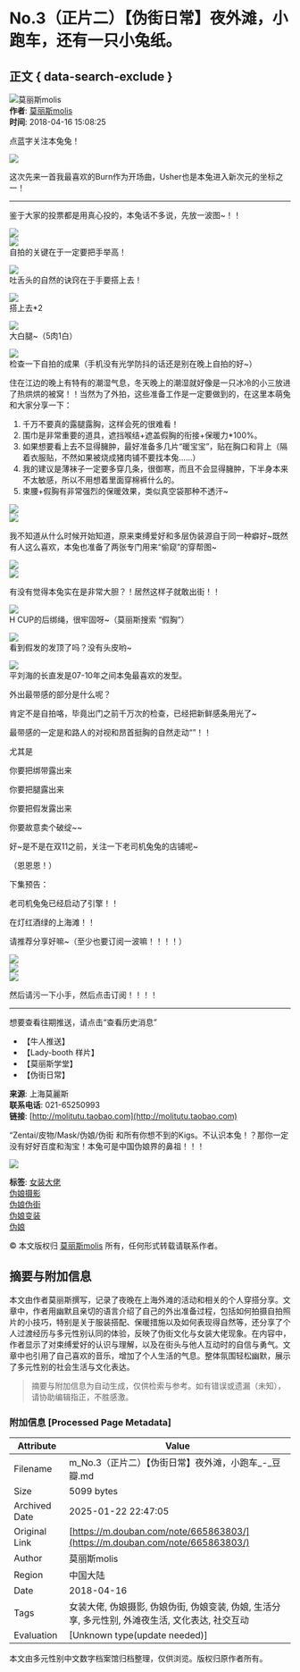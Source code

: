 # No.3（正片二）【伪街日常】夜外滩，小跑车，还有一只小兔纸。

## 正文 { data-search-exclude }


![莫丽斯molis](https://img9.doubanio.com/icon/u52517098-6.jpg)  
**作者**: [莫丽斯molis](https://www.douban.com/people/manaminanase/)  
**时间**: 2018-04-16 15:08:25  

点蓝字关注本兔兔！  

![](https://img1.doubanio.com/view/note/l/public/p49898960.webp)  

这次先来一首我最喜欢的Burn作为开场曲，Usher也是本兔进入新次元的坐标之一！

---

鉴于大家的投票都是用真心投的，本兔话不多说，先放一波图~！！

![](https://img2.doubanio.com/view/note/l/public/p49898961.webp)  
![](https://img3.doubanio.com/view/note/l/public/p49898962.webp)  
自拍的关键在于一定要把手举高！

![](https://img3.doubanio.com/view/note/l/public/p49898963.webp)  
吐舌头的自然的诀窍在于手要搭上去！

![](https://img9.doubanio.com/view/note/l/public/p49898965.webp)  
搭上去\*2

![](https://img9.doubanio.com/view/note/l/public/p49898964.webp)  
大白腿~（5肉1白）

![](https://img3.doubanio.com/view/note/l/public/p49898967.webp)  
检查一下自拍的成果（手机没有光学防抖的话还是别在晚上自拍的好~）

住在江边的晚上有特有的潮湿气息，冬天晚上的潮湿就好像是一只冰冷的小三放进了热烘烘的被窝！！当然为了外拍，这些准备工作是一定要做到的，在这里本萌兔和大家分享一下：

1. 千万不要真的露腿露胸，这样会死的很难看！
2. 围巾是非常重要的道具，遮挡喉结+遮盖假胸的衔接+保暖力\*100%。
3. 如果想要看上去不显得臃肿，最好准备多几片“暖宝宝”，贴在胸口和背上（隔着衣服贴，不然如果被烧成猪肉铺不要找本兔……）
4. 我的建议是薄袜子一定要多穿几条，很御寒，而且不会显得臃肿，下半身本来不太敏感，所以不用想着里面穿棉裤什么的。
5. 束腰+假胸有非常强烈的保暖效果，类似真空袋那种不透汗~

![](https://img9.doubanio.com/view/note/l/public/p49898966.webp)  
![](https://img1.doubanio.com/view/note/l/public/p49898969.webp)  

我不知道从什么时候开始知道，原来束缚爱好和多层伪装源自于同一种癖好~既然有人这么喜欢，本兔也准备了两张专门用来“偷窥”的穿帮图~

![](https://img1.doubanio.com/view/note/l/public/p49898968.webp)  
![](https://img2.doubanio.com/view/note/l/public/p49898971.webp)  

有没有觉得本兔实在是非常大胆？！居然这样子就敢出街！！

![](https://img1.doubanio.com/view/note/l/public/p49898970.webp)  
H CUP的后绑绳，很牢固呀~（莫丽斯搜索 “假胸”）

![](https://img3.doubanio.com/view/note/l/public/p49898972.webp)  
看到假发的发顶了吗？没有头皮哟~

![](https://img3.doubanio.com/view/note/l/public/p49898973.webp)  
平刘海的长直发是07-10年之间本兔最喜欢的发型。

外出最带感的部分是什么呢？

肯定不是自拍咯，毕竟出门之前千万次的检查，已经把新鲜感条用光了~

最带感的一定是和路人的对视和昂首挺胸的自然走动“”！！

尤其是

你要把绑带露出来

你要把腿露出来

你要把假发露出来

你要故意卖个破绽~~

好~是不是在双11之前，关注一下老司机兔兔的店铺呢~

（恩恩恩！）

下集预告：

老司机兔兔已经启动了引擎！！

在灯红酒绿的上海滩！！

请推荐分享好嘛~（至少也要订阅一波嘛！！！！）

![](https://img9.doubanio.com/view/note/l/public/p49898975.webp)  
![](https://img9.doubanio.com/view/note/l/public/p49898974.webp)  
![](https://img3.doubanio.com/view/note/l/public/p49898977.webp)  

然后请污一下小手，然后点击订阅！！！！

---

想要查看往期推送，请点击“查看历史消息”

- 【牛人推送】
- 【Lady-booth 样片】
- 【莫丽斯学堂】
- 【伪街日常】

**来源**: 上海莫麗斯  
**联系电话**: 021-65250993  
**链接**: [http://molitutu.taobao.com](http://molitutu.taobao.com)  

“Zentai/皮物/Mask/伪娘/伪街 和所有你想不到的Kigs。不认识本兔！？那你一定没有好好百度和淘宝！本兔可是中国伪娘界的鼻祖！！！

![](https://img1.doubanio.com/view/note/l/public/p49898978.webp)  

**标签**: [女装大佬](https://www.douban.com/note/tags/%E5%A5%B3%E8%A3%85%E5%A4%A7%E4%BD%AC?people=manaminanase&all=1)  
[伪娘摄影](https://www.douban.com/note/tags/%E4%BC%AA%E5%A8%98%E6%91%84%E5%BD%B1?people=manaminanase&all=1)  
[伪娘伪街](https://www.douban.com/note/tags/%E4%BC%AA%E5%A8%98%E4%BC%AA%E8%A1%97?people=manaminanase&all=1)  
[伪娘变装](https://www.douban.com/note/tags/%E4%BC%AA%E5%A8%98%E5%8F%98%E8%A3%85?people=manaminanase&all=1)  
[伪娘](https://www.douban.com/note/tags/%E4%BC%AA%E5%A8%98?people=manaminanase&all=1)  

© 本文版权归 [莫丽斯molis](https://www.douban.com/people/manaminanase/) 所有，任何形式转载请联系作者。
<!-- tcd_original_link https://m.douban.com/note/665863803/ -->


## 摘要与附加信息

<!-- tcd_abstract -->
本文由作者莫丽斯撰写，记录了夜晚在上海外滩的活动和相关的个人穿搭分享。文章中，作者用幽默且亲切的语言介绍了自己的外出准备过程，包括如何拍摄自拍照片的小技巧，特别是关于服装搭配、保暖措施以及如何表现得自然等，还分享了个人过渡经历与多元性别认同的体验，反映了伪街文化与女装大佬现象。在内容中，作者显示了对束缚爱好的认识与理解，以及在街头与他人互动时的自信与勇气。文章中也引用了自己喜欢的音乐，增加了个人生活的气息。整体氛围轻松幽默，展示了多元性别的社会生活与文化表达。
<!-- tcd_abstract_end -->

> 摘要与附加信息为自动生成，仅供检索与参考。如有错误或遗漏（未知），请协助编辑指正，不胜感激。

### 附加信息 [Processed Page Metadata]

| Attribute       | Value                                  |
|-----------------|----------------------------------------|
| Filename        | m_No.3（正片二）【伪街日常】夜外滩，小跑车_-_豆瓣.md                             |
| Size            | 5099 bytes                           |
| Archived Date   | 2025-01-22 22:47:05                             |
| Original Link   | [https://m.douban.com/note/665863803/](https://m.douban.com/note/665863803/)                       |
| Author          | 莫丽斯molis                               |
| Region          | 中国大陆                               |
| Date            | 2018-04-16                                 |
| Tags            | 女装大佬, 伪娘摄影, 伪娘伪街, 伪娘变装, 伪娘, 生活分享, 多元性别, 外滩夜生活, 文化表达, 社交互动                                 |
| Evaluation            | [Unknown type(update needed)]                                 |
<!-- tcd_table_end -->

本文由多元性别中文数字档案馆归档整理，仅供浏览。版权归原作者所有。
